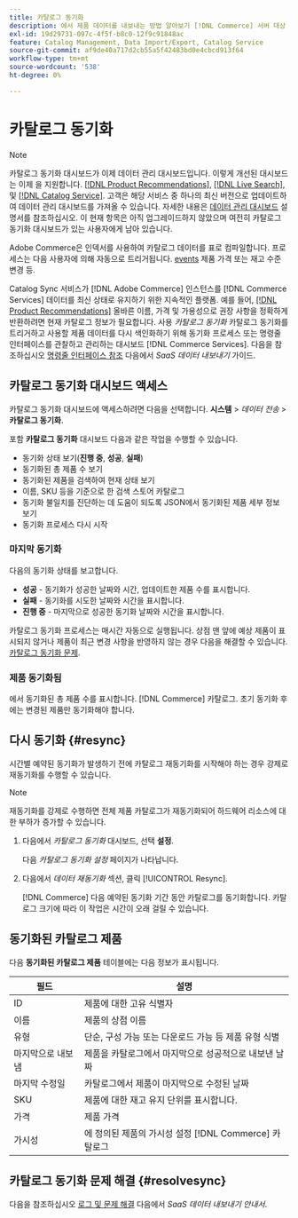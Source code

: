 ```yaml
---
title: 카탈로그 동기화
description: 에서 제품 데이터를 내보내는 방법 알아보기 [!DNL Commerce] 서버 대상 [!DNL Commerce Services].
exl-id: 19d29731-097c-4f5f-b8c0-12f9c91848ac
feature: Catalog Management, Data Import/Export, Catalog Service
source-git-commit: af9de40a717d2cb55a5f42483bd0e4cbcd913f64
workflow-type: tm+mt
source-wordcount: '538'
ht-degree: 0%

---
```



# 카탈로그 동기화

>[!NOTE]
>
> 카탈로그 동기화 대시보드가 이제 데이터 관리 대시보드입니다. 이렇게 개선된 대시보드는 이제 을 지원합니다. [[!DNL Product Recommendations]](../product-recommendations/guide-overview.md), [[!DNL Live Search]](../live-search/overview.md), 및 [[!DNL Catalog Service]](../catalog-service/overview.md). 고객은 해당 서비스 중 하나의 최신 버전으로 업데이트하여 데이터 관리 대시보드를 가져올 수 있습니다. 자세한 내용은 [데이터 관리 대시보드](https://experienceleague.adobe.com/docs/commerce-admin/systems/data-transfer/data-dashboard.html) 설명서를 참조하십시오. 이 현재 항목은 아직 업그레이드하지 않았으며 여전히 카탈로그 동기화 대시보드가 있는 사용자에게 남아 있습니다.

Adobe Commerce은 인덱서를 사용하여 카탈로그 데이터를 표로 컴파일합니다. 프로세스는 다음 사용자에 의해 자동으로 트리거됩니다. [events](https://experienceleague.adobe.com/docs/commerce-admin/systems/tools/index-management.html#events-that-trigger-full-reindexing) 제품 가격 또는 재고 수준 변경 등.

Catalog Sync 서비스가 [!DNL Adobe Commerce] 인스턴스를 [!DNL Commerce Services] 데이터를 최신 상태로 유지하기 위한 지속적인 플랫폼. 예를 들어, [[!DNL Product Recommendations]](/help/product-recommendations/overview.md) 올바른 이름, 가격 및 가용성으로 권장 사항을 정확하게 반환하려면 현재 카탈로그 정보가 필요합니다. 사용 _카탈로그 동기화_ 카탈로그 동기화를 트리거하고 사용할 제품 데이터를 다시 색인화하기 위해 동기화 프로세스 또는 명령줄 인터페이스를 관찰하고 관리하는 대시보드 [!DNL Commerce Services]. 다음을 참조하십시오 [명령줄 인터페이스 참조](../data-export/data-export-cli-commands.md) 다음에서 _SaaS 데이터 내보내기_ 가이드.

## 카탈로그 동기화 대시보드 액세스

카탈로그 동기화 대시보드에 액세스하려면 다음을 선택합니다. **시스템** > _데이터 전송_ > **카탈로그 동기화**.

포함 **카탈로그 동기화** 대시보드 다음과 같은 작업을 수행할 수 있습니다.

- 동기화 상태 보기(**진행 중**, **성공**, **실패**)
- 동기화된 총 제품 수 보기
- 동기화된 제품을 검색하여 현재 상태 보기
- 이름, SKU 등을 기준으로 한 검색 스토어 카탈로그
- 동기화 불일치를 진단하는 데 도움이 되도록 JSON에서 동기화된 제품 세부 정보 보기
- 동기화 프로세스 다시 시작

### 마지막 동기화

다음의 동기화 상태를 보고합니다.

- **성공** - 동기화가 성공한 날짜와 시간, 업데이트한 제품 수를 표시합니다.
- **실패** - 동기화를 시도한 날짜와 시간을 표시합니다.
- **진행 중** - 마지막으로 성공한 동기화 날짜와 시간을 표시합니다.

카탈로그 동기화 프로세스는 매시간 자동으로 실행됩니다. 상점 맨 앞에 예상 제품이 표시되지 않거나 제품이 최근 변경 사항을 반영하지 않는 경우 다음을 해결할 수 있습니다. [카탈로그 동기화 문제](#resolvesync).

### 제품 동기화됨

에서 동기화된 총 제품 수를 표시합니다. [!DNL Commerce] 카탈로그. 초기 동기화 후에는 변경된 제품만 동기화해야 합니다.

## 다시 동기화 {#resync}

시간별 예약된 동기화가 발생하기 전에 카탈로그 재동기화를 시작해야 하는 경우 강제로 재동기화를 수행할 수 있습니다.

>[!NOTE]
>
> 재동기화를 강제로 수행하면 전체 제품 카탈로그가 재동기화되어 하드웨어 리소스에 대한 부하가 증가할 수 있습니다.

1. 다음에서 _카탈로그 동기화_ 대시보드, 선택 **설정**.

   다음 _카탈로그 동기화 설정_ 페이지가 나타납니다.

1. 다음에서 _데이터 재동기화_ 섹션, 클릭 [!UICONTROL Resync].

   [!DNL Commerce] 다음 예약된 동기화 기간 동안 카탈로그를 동기화합니다. 카탈로그 크기에 따라 이 작업은 시간이 오래 걸릴 수 있습니다.

## 동기화된 카탈로그 제품

다음 **동기화된 카탈로그 제품** 테이블에는 다음 정보가 표시됩니다.

| 필드 | 설명 |
|---|---|
| ID | 제품에 대한 고유 식별자 |
| 이름 | 제품의 상점 이름 |
| 유형 | 단순, 구성 가능 또는 다운로드 가능 등 제품 유형 식별 |
| 마지막으로 내보냄 | 제품을 카탈로그에서 마지막으로 성공적으로 내보낸 날짜 |
| 마지막 수정일 | 카탈로그에서 제품이 마지막으로 수정된 날짜 |
| SKU | 제품에 대한 재고 유지 단위를 표시합니다. |
| 가격 | 제품 가격 |
| 가시성 | 에 정의된 제품의 가시성 설정 [!DNL Commerce] 카탈로그 |

## 카탈로그 동기화 문제 해결 {#resolvesync}

다음을 참조하십시오 [로그 및 문제 해결](../data-export/troubleshooting-logging.md#troubleshooting) 다음에서 _SaaS 데이터 내보내기 안내서_.

